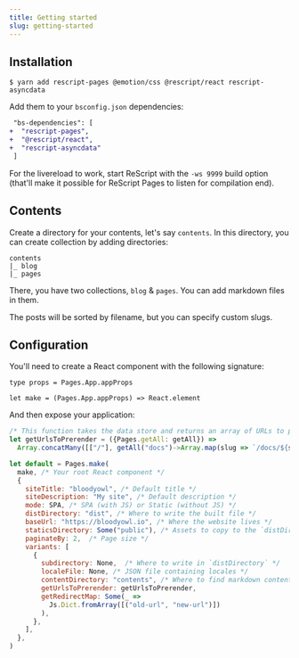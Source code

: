 ```yaml
---
title: Getting started
slug: getting-started
---
```


## Installation

```console
$ yarn add rescript-pages @emotion/css @rescript/react rescript-asyncdata
```

Add them to your `bsconfig.json` dependencies:

```diff
 "bs-dependencies": [
+  "rescript-pages",
+  "@rescript/react",
+  "rescript-asyncdata"
 ]
```

For the livereload to work, start ReScript with the `-ws 9999` build option (that'll make it possible for ReScript Pages to listen for compilation end).

## Contents

Create a directory for your contents, let's say `contents`. In this directory, you can create collection by adding directories:

```
contents
|_ blog
|_ pages
```

There, you have two collections, `blog` & `pages`. You can add markdown files in them.

The posts will be sorted by filename, but you can specify custom slugs.

## Configuration

You'll need to create a React component with the following signature:

```rescript
type props = Pages.App.appProps

let make = (Pages.App.appProps) => React.element
```

And then expose your application:

```js
/* This function takes the data store and returns an array of URLs to pre-render */
let getUrlsToPrerender = ({Pages.getAll: getAll}) =>
  Array.concatMany([["/"], getAll("docs")->Array.map(slug => `/docs/${slug}`), ["404.html"]])

let default = Pages.make(
  make, /* Your root React component */
  {
    siteTitle: "bloodyowl", /* Default title */
    siteDescription: "My site", /* Default description */
    mode: SPA, /* SPA (with JS) or Static (without JS) */
    distDirectory: "dist", /* Where to write the built file */
    baseUrl: "https://bloodyowl.io", /* Where the website lives */
    staticsDirectory: Some("public"), /* Assets to copy to the `distDirectory` root */
    paginateBy: 2,  /* Page size */
    variants: [
      {
        subdirectory: None,  /* Where to write in `distDirectory` */
        localeFile: None, /* JSON file containing locales */
        contentDirectory: "contents", /* Where to find markdown contents */
        getUrlsToPrerender: getUrlsToPrerender,
        getRedirectMap: Some(_ =>
          Js.Dict.fromArray([("old-url", "new-url")])
        ),
      },
    ],
  },
)
```
